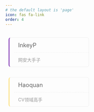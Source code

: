 ```yaml
---
# the default layout is 'page'
icon: fas fa-link
order: 4
---
```


<div class="page-friends page-common">

<!-- <div class="title-block">Friends</div> -->
<ul class="readers-list clearfix">
<li class="wow slideInUp animated" style="visibility: visible; animation-name: slideInUp;"><a rel="coll eague" title="虾头二刺螈" target="_blank" href="https://blog.inkey.top"><div>InkeyP</div><div>网安大手子</div></a></li>
<li class="wow slideInUp animated" style="visibility: visible; animation-name: slideInUp;"><a rel="coll eague" title="Haoquan的个人主页" target="_blank" href="https://haoquanzhang.github.io/"><div>Haoquan</div><div>CV领域高手</div></a></li>
</ul>

<!-- <div class="title-block">Classification Title</div>
<ul class="readers-list clearfix">
<li class="wow slideInUp animated" style="visibility: visible; animation-name: slideInUp;"><a rel="coll eague" title="Cursor Hover Text" target="_blank" href="https://xxx"><div>Link Title</div><div>Link Introduction Text</div></a></li>
<li class="wow slideInUp animated" style="visibility: visible; animation-name: slideInUp;"><a rel="coll eague" title="Cursor Hover Text" target="_blank" href="https://xxx"><div>Link Title</div><div>Link Introduction Text</div></a></li>
<li class="wow slideInUp animated" style="visibility: visible; animation-name: slideInUp;"><a rel="coll eague" title="Cursor Hover Text" target="_blank" href="https://xxx"><div>Link Title</div><div>Link Introduction Text</div></a></li>
<li class="wow slideInUp animated" style="visibility: visible; animation-name: slideInUp;"><a rel="coll eague" title="Cursor Hover Text" target="_blank" href="https://xxx"><div>Link Title</div><div>Link Introduction Text</div></a></li>
<li class="wow slideInUp animated" style="visibility: visible; animation-name: slideInUp;"><a rel="coll eague" title="Cursor Hover Text" target="_blank" href="https://xxx"><div>Link Title</div><div>Link Introduction Text</div></a></li>
</ul> -->

</div>

<style>
    .clearfix {zoom:1;}
    .clearfix:after {content:'.';display:block;visibility:hidden;height:0;clear:both;}
    .readers-list {list-style:none;}
    .readers-list *{margin:0;padding:0;}
    .readers-list li{position:relative;float:left;margin-top:20px!important;padding:0 10px;}
    .readers-list li a{display:block;border:1px solid #eee;border-left: 3px solid #000000;border-radius:7px;padding-left:15px;transition:all .3s;color: white;}
    .readers-list li:nth-of-type(4n+1) a{border-left-color:#8D4BBB;}
    .readers-list li:nth-of-type(4n+2) a{border-left-color:#FCE38A;}
    .readers-list li:nth-of-type(4n+3) a{border-left-color:#70F3FF;}
    .readers-list li:nth-of-type(4n+4) a{border-left-color:#BCE672;}
    .readers-list li a div{padding:12px;white-space:nowrap;overflow:hidden;text-overflow:ellipsis;color:#999;}
    .readers-list li a div:first-child{border-bottom:1px dashed #eee;font-size:1.3em;color:#666;}
    .readers-list li a:hover {
	-webkit-transform: translateY(-6px);
	transform: translateY(-6px);
	box-shadow: 0 26px 40px -24px rgba(0,0,0,0.3);
    }

    .title-block {
    font-size: 20px; /* 适中字体大小 */
    font-weight: 600; /* 加粗字体 */
    color: #333; /* 深灰色 */
    background-color: #f5f5f5; /* 浅灰色背景 */
    padding: 10px 20px; /* 内边距 */
    border-radius: 5px; /* 圆角 */
    margin: 25px 0 15px 0; /* 上下边距 */
    display: inline-block; /* 宽度自适应内容 */
    }
    
    @media(min-width:768px){
        .readers-list li{width:50%;}
    }
    @media(max-width:767px){
        .readers-list li{width:80%;}
    }

    .page-common ul li, .page-common ol li {
        margin-bottom: 12px;
    }
    .page-friends ul {
        padding: 0;
        margin: 0;
    }
</style>